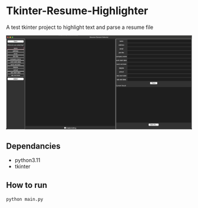 # Tkinter-Resume-Highlighter
A test tkinter project to highlight text and parse a resume file

![App Screenshot](https://github.com/njbaron/Tkinter-Resume-Highlighter/blob/main/assets/app-screenshot.png)

## Dependancies
* python3.11
* tkinter

## How to run
```shell
python main.py
```
